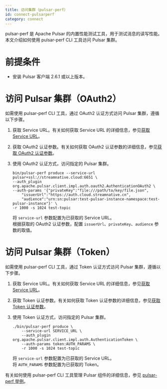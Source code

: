 ```yaml
---
title: 访问集群（pulsar-perf）
id: connect-pulsarperf
category: connect
---
```


pulsar-perf 是 Apache Pulsar 的内置性能测试工具，用于测试消息的读写性能。本文介绍如何使用 pulsar-perf CLI 工具访问 Pulsar 集群。

# 前提条件

- 安装 Pulsar 客户端 2.6.1 或以上版本。

# 访问 Pulsar 集群（OAuth2）

如需使用 pulsar-perf CLI 工具，通过 OAuth2 认证方式访问 Pulsar 集群，遵循以下步骤。

1. 获取 Service URL。有关如何获取 Service URL 的详细信息，参见[获取 Service URL](/connect/overview.md#获取-service-url)。

2. 获取 OAuth2 认证参数。有关如何获取 OAuth2 认证参数的详细信息，参见[获取 OAuth2 认证参数](/connect/overview.md#获取-oauth2-认证参数)。

3. 使用 OAuth2 认证方式，访问指定的 Pulsar 集群。

    ```shell script
    bin/pulsar-perf produce --service-url pulsar+ssl://streamnative.cloud:6651 \
    --auth_plugin org.apache.pulsar.client.impl.auth.oauth2.AuthenticationOAuth2 \
    --auth-params '{"privateKey":"file:///path/to/key/file.json",
        "issuerUrl":"https://auth.cloud.streamnative.cn",
        "audience":"urn:sn:pulsar:test-pulsar-instance-namespace:test-pulsar-instance"}' \
    -r 1000 -s 1024 test-topic
    ```

    将 `service-url` 参数配置为已获取的 Service URL。  
    根据获取的 OAuth2 认证参数，配置 `issuerUrl`、`privateKey`、`audience` 参数的取值。

# 访问 Pulsar 集群（Token）

如需使用 pulsar-perf CLI 工具，通过 Token 认证方式访问 Pulsar 集群，遵循以下步骤。

1. 获取 Service URL。有关如何获取 Service URL 的详细信息，参见[获取 Service URL](/connect/overview.md#获取-service-url)。

2. 获取 Token 认证参数。有关如何获取 Token 认证参数的详细信息，参见[获取 Token 认证参数](/connect/overview.md#获取-token-认证参数)。

3. 使用 Token 认证方式，访问指定的 Pulsar 集群。

    ```shell script
    ./bin/pulsar-perf produce \
        --service-url SERVICE_URL \
        --auth_plugin org.apache.pulsar.client.impl.auth.AuthenticationToken \
        --auth-params token:AUTH_PARAMS \
        -r 1000 -s 1024 test-topic
    ```

    将 `service-url` 参数配置为已获取的 Service URL。  
    将 `AUTH_PARAMS` 参数配置为已获取的 Token。

有关如何使用 pulsar-perf CLI 工具管理 Pulsar 组件的详细信息，参见 [pulsar-perf 举例](https://pulsar.apache.org/docs/en/reference-cli-tools#pulsar-perf)。